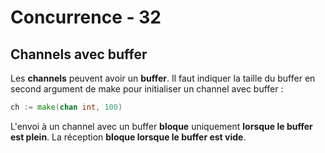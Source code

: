 <!-- .slide: class="with-code" -->

# Concurrence - 32

## Channels avec buffer

Les **channels** peuvent avoir un **buffer**.
Il faut indiquer la taille du buffer en second argument de make pour initialiser un channel avec buffer :

```Go
ch := make(chan int, 100)
```
<!-- .element: class="big-code" -->

L'envoi à un channel avec un buffer **bloque** uniquement **lorsque le buffer est plein**.
La réception **bloque lorsque le buffer est vide**.
